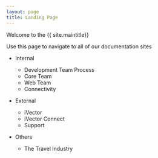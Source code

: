 ```yaml
---
layout: page
title: Landing Page
---
```

Welcome to the {{ site.maintitle}}

Use this page to navigate to all of our documentation sites

- Internal
	- Development Team Process
	- Core Team
	- Web Team
	- Connectivity 

- External
	- iVector
	- iVector Connect
	- Support

- Others
	- The Travel Industry